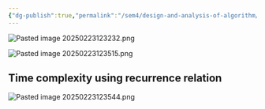 ```yaml
---
{"dg-publish":true,"permalink":"/sem4/design-and-analysis-of-algorithm/merge-sort/","created":"2025-02-23T12:31:46.232+05:30","updated":"2025-02-23T19:24:47.003+05:30"}
---
```


![Pasted image 20250223123232.png](/img/user/Attachments/Pasted%20image%2020250223123232.png)




![Pasted image 20250223123515.png](/img/user/Attachments/Pasted%20image%2020250223123515.png)

## Time complexity using recurrence relation

![Pasted image 20250223123544.png](/img/user/Attachments/Pasted%20image%2020250223123544.png)

